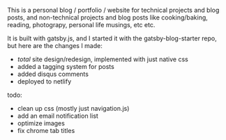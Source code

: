 This is a personal blog / portfolio / website for technical projects and blog posts, and non-technical projects and blog posts like cooking/baking, reading, photograpy, personal life musings, etc etc.

It is built with gatsby.js, and I started it with the gatsby-blog-starter repo, but here are the changes I made:
  * *total* site design/redesign, implemented with just native css
  * added a tagging system for posts
  * added disqus comments
  * deployed to netlify

todo:
  * clean up css (mostly just navigation.js)
  * add an email notification list
  * optimize images
  * fix chrome tab titles
